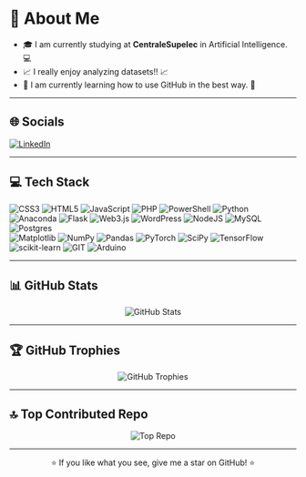 <!-- 👋 Hey there, I'm [Votre Nom] -->

# 💫 About Me
- 🎓 I am currently studying at **CentraleSupelec** in Artificial Intelligence. :computer:  
- 📈 I really enjoy analyzing datasets!! :chart_with_upwards_trend:  
- 🤙 I am currently learning how to use GitHub in the best way. :call_me_hand:  

---

## 🌐 Socials
[![LinkedIn][linkedin-shield]][linkedin-url]

---

## 💻 Tech Stack
<p>
  <img alt="CSS3" src="https://img.shields.io/badge/-CSS3-1572B6?style=flat-square&logo=css3&logoColor=white" />
  <img alt="HTML5" src="https://img.shields.io/badge/-HTML5-E34F26?style=flat-square&logo=html5&logoColor=white" />
  <img alt="JavaScript" src="https://img.shields.io/badge/-JavaScript-F7DF1E?style=flat-square&logo=javascript&logoColor=black" />
  <img alt="PHP" src="https://img.shields.io/badge/-PHP-777BB4?style=flat-square&logo=php&logoColor=white" />
  <img alt="PowerShell" src="https://img.shields.io/badge/-PowerShell-5391FE?style=flat-square&logo=windows-powershell&logoColor=white" />
  <img alt="Python" src="https://img.shields.io/badge/-Python-3776AB?style=flat-square&logo=python&logoColor=white" />
  <img alt="Anaconda" src="https://img.shields.io/badge/-Anaconda-44A833?style=flat-square&logo=anaconda&logoColor=white" />
  <img alt="Flask" src="https://img.shields.io/badge/-Flask-000000?style=flat-square&logo=flask&logoColor=white" />
  <img alt="Web3.js" src="https://img.shields.io/badge/-Web3.js-F16822?style=flat-square&logo=ethereum&logoColor=white" />
  <img alt="WordPress" src="https://img.shields.io/badge/-WordPress-21759B?style=flat-square&logo=wordpress&logoColor=white" />
  <img alt="NodeJS" src="https://img.shields.io/badge/-Node.js-339933?style=flat-square&logo=node.js&logoColor=white" />
  <img alt="MySQL" src="https://img.shields.io/badge/-MySQL-4479A1?style=flat-square&logo=mysql&logoColor=white" />
  <img alt="Postgres" src="https://img.shields.io/badge/-PostgreSQL-336791?style=flat-square&logo=postgresql&logoColor=white" />
  <br/>
  <img alt="Matplotlib" src="https://img.shields.io/badge/-Matplotlib-11557C?style=flat-square&logo=matplotlib&logoColor=white" />
  <img alt="NumPy" src="https://img.shields.io/badge/-NumPy-013243?style=flat-square&logo=numpy&logoColor=white" />
  <img alt="Pandas" src="https://img.shields.io/badge/-Pandas-150458?style=flat-square&logo=pandas&logoColor=white" />
  <img alt="PyTorch" src="https://img.shields.io/badge/-PyTorch-EE4C2C?style=flat-square&logo=pytorch&logoColor=white" />
  <img alt="SciPy" src="https://img.shields.io/badge/-SciPy-8CAAE6?style=flat-square&logo=scipy&logoColor=white" />
  <img alt="TensorFlow" src="https://img.shields.io/badge/-TensorFlow-FF6F00?style=flat-square&logo=tensorflow&logoColor=white" />
  <img alt="scikit-learn" src="https://img.shields.io/badge/-scikit--learn-F7931E?style=flat-square&logo=scikit-learn&logoColor=white" />
  <img alt="GIT" src="https://img.shields.io/badge/-Git-F05032?style=flat-square&logo=git&logoColor=white" />
  <img alt="Arduino" src="https://img.shields.io/badge/-Arduino-00979D?style=flat-square&logo=arduino&logoColor=white" />
</p>

---

## 📊 GitHub Stats
<p align="center">
  <img src="https://github-readme-stats.vercel.app/api?username=toommttom&show_icons=true&theme=radical" alt="GitHub Stats" />
</p>

---

## 🏆 GitHub Trophies
<p align="center">
  <img src="https://github-profile-trophy.vercel.app/?username=toommttom&theme=radical&column=3" alt="GitHub Trophies" />
</p>

---

## 🔝 Top Contributed Repo
<p align="center">
  <img src="https://github-readme-stats.vercel.app/api/pin/?username=toommttom&repo=Network_monitoring_dashboard
&theme=radical" alt="Top Repo" />
</p>

---

<p align="center">⭐️ If you like what you see, give me a star on GitHub! ⭐️</p>

<!-- Links -->
[linkedin-shield]: https://img.shields.io/badge/-LinkedIn-0077B5?style=flat-square&logo=linkedin&logoColor=white
[linkedin-url]: https://www.linkedin.com/in/tomfluzin
